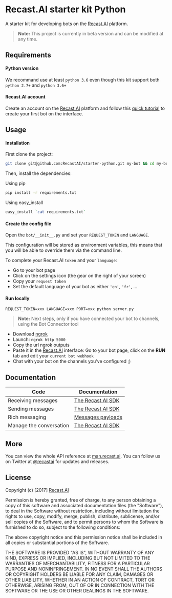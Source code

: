 # Recast.AI starter kit Python

A starter kit for developing bots on the [Recast.AI](https://recast.ai) platform.

> **Note:** This project is currently in beta version and can be modified at any time.

## Requirements

#### Python version

We recommand use at least `python 3.6` even though this kit support both `python 2.7+` and `python 3.6+`


#### Recast.AI account

Create an account on the [Recast.AI](https://recast.ai) platform and follow this [quick tutorial](https://recast.ai/gettingstarted) to create your first bot on the interface.

## Usage

#### Installation

First clone the project:
```bash
git clone git@github.com:RecastAI/starter-python.git my-bot && cd my-bot
```

Then, install the dependencies:

Using pip
```bash
pip install -r requirements.txt
```

Using easy\_install
```bash
easy_install `cat requirements.txt`
```


#### Create the config file

Open the `bot/__init__.py` and set your `REQUEST_TOKEN` and `LANGUAGE`.

This configuration will be stored as environment variables, this means that you will be able to override them via the command line.

To complete your Recast.AI `token` and your `language`:

- Go to your bot page
- Click on the settings icon (the gear on the right of your screen)
- Copy your `request token`
- Set the default language of your bot as either `'en'`, `'fr'`, ...


#### Run locally

`REQUEST_TOKEN=xxx LANGUAGE=xxx PORT=xxx python server.py`

> **Note:** Next steps, only if you have connected your bot to channels, using the Bot Connector tool

- Download [ngrok](https://ngrok.com/)
- Launch: `ngrok http 5000`
- Copy the url ngrok outputs
- Paste it in the [Recast.AI](https://recast.ai) interface: Go to your bot page, click on the **RUN** tab and edit your `current bot webhook`
- Chat with your bot on the channels you've configured ;)


## Documentation

Code | Documentation
------------ | -------------
Receiving messages | [The Recast.AI SDK](https://github.com/RecastAI/SDK-Python/wiki/03---Receive-and-send-messages)
Sending messages | [The Recast.AI SDK](https://github.com/RecastAI/SDK-Python/wiki/03---Receive-and-send-messages)
Rich messaging | [Messages payloads](https:github.com/RecastAI/SDK-Python/wiki/04---Message-payload)
Manage the conversation | [The Recast.AI SDK](https://github.com/RecastAI/SDK-Python/wiki/02---Manage-conversation)


## More

You can view the whole API reference at [man.recast.ai](https://man.recast.ai).
You can follow us on Twitter at [@recastai](https://twitter.com/recastai) for updates and releases.


## License

Copyright (c) [2017] [Recast.AI](https://recast.ai)

Permission is hereby granted, free of charge, to any person obtaining a copy
of this software and associated documentation files (the "Software"), to deal
in the Software without restriction, including without limitation the rights
to use, copy, modify, merge, publish, distribute, sublicense, and/or sell
copies of the Software, and to permit persons to whom the Software is
furnished to do so, subject to the following conditions:

The above copyright notice and this permission notice shall be included in all
copies or substantial portions of the Software.

THE SOFTWARE IS PROVIDED "AS IS", WITHOUT WARRANTY OF ANY KIND, EXPRESS OR
IMPLIED, INCLUDING BUT NOT LIMITED TO THE WARRANTIES OF MERCHANTABILITY,
FITNESS FOR A PARTICULAR PURPOSE AND NONINFRINGEMENT. IN NO EVENT SHALL THE
AUTHORS OR COPYRIGHT HOLDERS BE LIABLE FOR ANY CLAIM, DAMAGES OR OTHER
LIABILITY, WHETHER IN AN ACTION OF CONTRACT, TORT OR OTHERWISE, ARISING FROM,
OUT OF OR IN CONNECTION WITH THE SOFTWARE OR THE USE OR OTHER DEALINGS IN THE
SOFTWARE.
